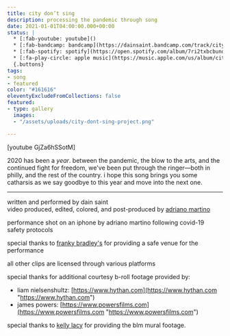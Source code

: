 ```yaml
---
title: city don’t sing
description: processing the pandemic through song
date: 2021-01-01T04:00:00.000+00:00
status: |
  * [:fab-youtube: youtube]()
  * [:fab-bandcamp: bandcamp](https://dainsaint.bandcamp.com/track/city-dont-sing)
  * [:fab-spotify: spotify](https://open.spotify.com/album/7ri2txbcbunowtf6s2bwsj?highlight=spotify:track:4hpxbixxdx9zmmlyvokxlj)
  * [:fa-play-circle: apple music](https://music.apple.com/us/album/city-dont-sing-single/1544686673)
  {.buttons}
tags: 
- song
- featured
color: "#161616"
eleventyExcludeFromCollections: false
featured:
- type: gallery
  images:
  - "/assets/uploads/city-dont-sing-project.png"

---
```


[youtube GjZa6hSSotM]

2020 has been a _year_. between the pandemic, the blow to the arts, and the continued fight for freedom, we've been put through the ringer—both in philly, and the rest of the country. i hope this song brings you some catharsis as we say goodbye to this year and move into the next one.

---


written and performed by dain saint  
video produced, edited, colored, and post-produced by [adriano martino](https://martinobranding.com)

performance shot on an iphone by adriano martino following covid-19 safety protocols

special thanks to [franky bradley's](https://frankybradleys.com) for providing a safe venue for the performance

all other clips are licensed through various platforms

special thanks for additional courtesy b-roll footage provided by:

* liam nielsenshultz: [https://www.hythan.com](https://www.hythan.com "https://www.hythan.com")
* james powers: [https://www.powersfilms.com](https://www.powersfilms.com "https://www.powersfilms.com")

special thanks to [kelly lacy](https://makebeautiful.co) for providing the blm mural footage.
